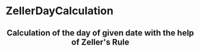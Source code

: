 # ZellerDayCalculation

 <h2 align="center"> Calculation of the day of given date with the help of Zeller's Rule</h2>

